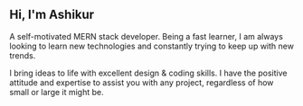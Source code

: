 <h2>Hi, I'm Ashikur</h2>

<p>A self-motivated MERN stack developer. Being a fast learner, I am always looking to learn new technologies and constantly trying to keep up with new trends.</p>

<p> I bring ideas to life with excellent design & coding skills. I have the positive attitude and expertise to assist you with any project, regardless of how small or large it might be.
</p>
